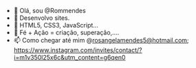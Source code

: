 - 👋 Olá, sou @Rommendes
 - 👀 Desenvolvo sites.
 - 🌱  HTML5, CSS3, JavaScript...
 - 💞️ Fé + Ação = criação, superação,....
 - 📫 Como chegar até mim @rosangelamendes5@hotmail.com; https://www.instagram.com/invites/contact/?i=m1v350l25x6c&utm_content=g6qen0 

 <!--
 Rommendes / Rommendes é um repositório ✨ especial ✨ porque seu `README.md` (este arquivo) aparece em seu perfil GitHub.
 Você pode clicar no link Visualizar para ver suas alterações.
 -->
